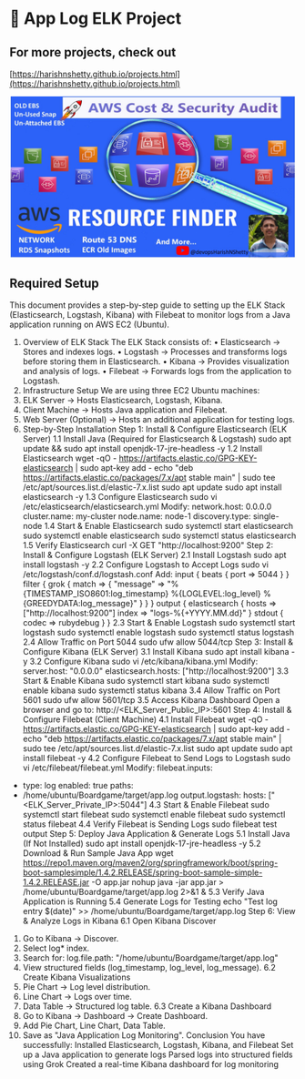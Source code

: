 
# 🚀 App Log ELK Project
## 

## For more projects, check out  
[https://harishnshetty.github.io/projects.html](https://harishnshetty.github.io/projects.html)

[![Video Tutorial](https://github.com/harishnshetty/image-data-project/blob/8391945b71df68d8741bf225ce4af892cd308b99/awsresourcefinder.jpg)](https://youtu.be/KNH_qe1vJAg)



## Required Setup


This document provides a step-by-step guide to setting up the ELK Stack (Elasticsearch, Logstash,
Kibana) with Filebeat to monitor logs from a Java application running on AWS EC2 (Ubuntu).
 1. Overview of ELK Stack
The ELK Stack consists of:
• Elasticsearch → Stores and indexes logs.
• Logstash → Processes and transforms logs before storing them in Elasticsearch.
• Kibana → Provides visualization and analysis of logs.
• Filebeat → Forwards logs from the application to Logstash.
 2. Infrastructure Setup
We are using three EC2 Ubuntu machines:
1. ELK Server → Hosts Elasticsearch, Logstash, Kibana.
2. Client Machine → Hosts Java application and Filebeat.
3. Web Server (Optional) → Hosts an additional application for testing logs.
 3. Step-by-Step Installation
 Step 1: Install & Configure Elasticsearch (ELK Server)
 1.1 Install Java (Required for Elasticsearch & Logstash)
sudo apt update && sudo apt install openjdk-17-jre-headless -y
 1.2 Install Elasticsearch
wget -qO - https://artifacts.elastic.co/GPG-KEY-elasticsearch | sudo apt-key add -
echo "deb https://artifacts.elastic.co/packages/7.x/apt stable main" | sudo tee
/etc/apt/sources.list.d/elastic-7.x.list
sudo apt update
sudo apt install elasticsearch -y
 1.3 Configure Elasticsearch
sudo vi /etc/elasticsearch/elasticsearch.yml
Modify:
network.host: 0.0.0.0
cluster.name: my-cluster
node.name: node-1
discovery.type: single-node
 1.4 Start & Enable Elasticsearch
sudo systemctl start elasticsearch
sudo systemctl enable elasticsearch
sudo systemctl status elasticsearch
 1.5 Verify Elasticsearch
curl -X GET "http://localhost:9200"
 Step 2: Install & Configure Logstash (ELK Server)
 2.1 Install Logstash
sudo apt install logstash -y
 2.2 Configure Logstash to Accept Logs
sudo vi /etc/logstash/conf.d/logstash.conf
Add:
input {
 beats {
 port => 5044
 }
}
filter {
 grok {
 match => { "message" => "%{TIMESTAMP_ISO8601:log_timestamp} %{LOGLEVEL:log_level}
%{GREEDYDATA:log_message}" }
 }
}
output {
 elasticsearch {
 hosts => ["http://localhost:9200"]
 index => "logs-%{+YYYY.MM.dd}"
 }
 stdout { codec => rubydebug }
}
 2.3 Start & Enable Logstash
sudo systemctl start logstash
sudo systemctl enable logstash
sudo systemctl status logstash
 2.4 Allow Traffic on Port 5044
sudo ufw allow 5044/tcp
 Step 3: Install & Configure Kibana (ELK Server)
 3.1 Install Kibana
sudo apt install kibana -y
 3.2 Configure Kibana
sudo vi /etc/kibana/kibana.yml
Modify:
server.host: "0.0.0.0"
elasticsearch.hosts: ["http://localhost:9200"]
 3.3 Start & Enable Kibana
sudo systemctl start kibana
sudo systemctl enable kibana
sudo systemctl status kibana
 3.4 Allow Traffic on Port 5601
sudo ufw allow 5601/tcp
 3.5 Access Kibana Dashboard
Open a browser and go to:
http://<ELK_Server_Public_IP>:5601
 Step 4: Install & Configure Filebeat (Client Machine)
 4.1 Install Filebeat
wget -qO - https://artifacts.elastic.co/GPG-KEY-elasticsearch | sudo apt-key add -
echo "deb https://artifacts.elastic.co/packages/7.x/apt stable main" | sudo tee
/etc/apt/sources.list.d/elastic-7.x.list
sudo apt update
sudo apt install filebeat -y
 4.2 Configure Filebeat to Send Logs to Logstash
sudo vi /etc/filebeat/filebeat.yml
Modify:
filebeat.inputs:
 - type: log
 enabled: true
 paths:
 - /home/ubuntu/Boardgame/target/app.log
output.logstash:
 hosts: ["<ELK_Server_Private_IP>:5044"]
 4.3 Start & Enable Filebeat
sudo systemctl start filebeat
sudo systemctl enable filebeat
sudo systemctl status filebeat
 4.4 Verify Filebeat is Sending Logs
sudo filebeat test output
 Step 5: Deploy Java Application & Generate Logs
 5.1 Install Java (If Not Installed)
sudo apt install openjdk-17-jre-headless -y
 5.2 Download & Run Sample Java App
wget https://repo1.maven.org/maven2/org/springframework/boot/spring-boot-samplesimple/1.4.2.RELEASE/spring-boot-sample-simple-1.4.2.RELEASE.jar -O app.jar
nohup java -jar app.jar > /home/ubuntu/Boardgame/target/app.log 2>&1 &
 5.3 Verify Java Application is Running
 5.4 Generate Logs for Testing
echo "Test log entry $(date)" >> /home/ubuntu/Boardgame/target/app.log
 Step 6: View & Analyze Logs in Kibana
 6.1 Open Kibana Discover
1. Go to Kibana → Discover.
2. Select log* index.
3. Search for:
log.file.path: "/home/ubuntu/Boardgame/target/app.log"
4. View structured fields (log_timestamp, log_level, log_message).
 6.2 Create Kibana Visualizations
1. Pie Chart → Log level distribution.
2. Line Chart → Logs over time.
3. Data Table → Structured log table.
 6.3 Create a Kibana Dashboard
1. Go to Kibana → Dashboard → Create Dashboard.
2. Add Pie Chart, Line Chart, Data Table.
3. Save as "Java Application Log Monitoring".
 Conclusion
You have successfully:
 Installed Elasticsearch, Logstash, Kibana, and Filebeat
 Set up a Java application to generate logs
 Parsed logs into structured fields using Grok
 Created a real-time Kibana dashboard for log monitoring 
